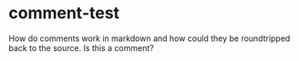 comment-test
============

How do comments work in markdown and how could they be roundtripped back to the source.
Is this a comment?
